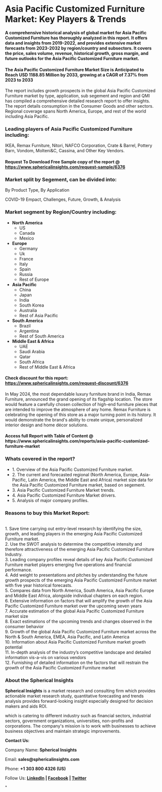 <h1><strong>Asia Pacific Customized Furniture Market: Key Players &amp; Trends</strong></h1>
<p><strong>A comprehensive historical analysis of global market for Asia Pacific Customized Furniture has thoroughly analyzed in this report. It offers data and insights from 2019-2022, and provides extensive market forecasts from 2023-2032 by region/country and subsectors. It covers the price, sales volume, revenue, historical growth, gross margin, and future outlooks for the Asia Pacific Customized Furniture market.</strong></p>
<h4><strong>The Asia Pacific Customized Furniture Market Size is Anticipated to Reach USD 1188.85 Million by 2033, growing at a CAGR of 7.37% from 2023 to 2033</strong></h4>
<p>The report includes growth prospects in the global Asia Pacific Customized Furniture market by type, application, sub segement and region and QMI has compiled a comprehensive detailed research report to offer insights. The report details consumption in the Consumer Goods and other sectors. Regional coverage spans North America, Europe, and rest of the world including Asia Pacific.</p>
<h3><strong>Leading players of Asia Pacific Customized Furniture including:</strong></h3>
<p>IKEA, Remax Furniture, Nitori, NAFCO Corporation, Crate &amp; Barrel, Pottery Barn, Vondom, Molteni&amp;C, Cassina, and Other Key Vendors.</p>
<h4>Request To Download Free Sample copy of the report @ <a href="https://www.sphericalinsights.com/request-sample/6376">https://www.sphericalinsights.com/request-sample/6376</a></h4>
<h3><strong>Market split by Segement, can be divided into:</strong></h3>
<p>By Product Type, By Application</p>
<p>COVID-19 Empact, Challenges, Future, Growth, &amp; Analysis</p>
<h3><strong>Market segment by Region/Country including:</strong></h3>
<ul>
<li><strong>North America</strong>
<ul>
<li>US</li>
<li>Canada</li>
<li>Mexico</li>
</ul>
</li>
<li><strong>Europe</strong>
<ul>
<li>Germany</li>
<li>Uk</li>
<li>France</li>
<li>Italy</li>
<li>Spain</li>
<li>Russia</li>
<li>Rest of Europe</li>
</ul>
</li>
<li><strong>Asia Pacific</strong>
<ul>
<li>China</li>
<li>Japan</li>
<li>India</li>
<li>South Korea</li>
<li>Australia</li>
<li>Rest of Asia Pacific</li>
</ul>
</li>
<li><strong>South America</strong>
<ul>
<li>Brazil</li>
<li>Argentina</li>
<li>Rest of South America</li>
</ul>
</li>
<li><strong>Middle East &amp; Africa</strong>
<ul>
<li>UAE</li>
<li>Saudi Arabia</li>
<li>Qatar</li>
<li>South Africa</li>
<li>Rest of Middle East &amp; Africa</li>
</ul>
</li>
</ul>
<h4>Check discount for this report: <a href="https://www.sphericalinsights.com/request-discount/6376">https://www.sphericalinsights.com/request-discount/6376</a></h4>
<p>In May 2024,&nbsp;the most dependable luxury furniture brand in India, Remax Furniture, announced the grand opening of its flagship location. The store would feature a carefully chosen collection of high-end furniture pieces that are intended to improve the atmosphere of any home. Remax Furniture is celebrating the opening of this store as a major turning point in its history. It would demonstrate the brand's ability to create unique, personalized interior design and home d&eacute;cor solutions.&nbsp;&nbsp;</p>
<h4>Access full Report with Table of Content @ <a>https://www.sphericalinsights.com/reports/asia-pacific-customized-furniture-market</a></h4>
<h3><strong>Whats covered in the report?</strong></h3>
<ul>
<li>1. Overview of the Asia Pacific Customized Furniture market.</li>
<li>2. The current and forecasted regional (North America, Europe, Asia-Pacific, Latin America, the Middle East and Africa) market size data for the Asia Pacific Customized Furniture market, based on segement.</li>
<li>3. Asia Pacific Customized Furniture Market trends.</li>
<li>4. Asia Pacific Customized Furniture Market drivers.</li>
<li>5. Analysis of major company profiles.</li>
</ul>
<h3><strong>Reasons to buy this Market Report:</strong></h3>
<p><br /> 1. Save time carrying out entry-level research by identifying the size, growth, and leading players in the emerging Asia Pacific Customized Furniture market.<br /> 2. Use the SWOT analysis to determine the competitive intensity and therefore attractiveness of the emerging Asia Pacific Customized Furniture Industry.<br /> 3. Leading company profiles reveal details of key Asia Pacific Customized Furniture market players emerging five operations and financial performance.<br /> 4. Add weight to presentations and pitches by understanding the future growth prospects of the emerging Asia Pacific Customized Furniture market with five year historical forecasts.<br /> 5. Compares data from North America, South America, Asia Pacific Europe and Middle East Africa, alongside individual chapters on each region.<br /> 6. Extensive information on factors that will amplify the growth of the Asia Pacific Customized Furniture market over the upcoming seven years<br /> 7. Accurate estimation of the global Asia Pacific Customized Furniture market size <br /> 8. Exact estimations of the upcoming trends and changes observed in the consumer behavior <br /> 9. Growth of the global Asia Pacific Customized Furniture market across the North &amp; South America, EMEA, Asia Pacific, and Latin America<br /> 10. Information about Asia Pacific Customized Furniture market growth potential<br /> 11. In-depth analysis of the industry&rsquo;s competitive landscape and detailed information vis-a-vis on various vendors<br /> 12. Furnishing of detailed information on the factors that will restrain the growth of the Asia Pacific Customized Furniture market</p>
<h3><strong>About the Spherical Insights</strong></h3>
<p><strong>Spherical Insights</strong> is a market research and consulting firm which provides actionable market research study, quantitative forecasting and trends analysis provides forward-looking insight especially designed for decision makers and aids ROI.</p>
<p>which is catering to different industry such as financial sectors, industrial sectors, government organizations, universities, non-profits and corporations. The company's mission is to work with businesses to achieve business objectives and maintain strategic improvements.</p>
<p><strong>Contact Us:</strong></p>
<p>Company Name: <strong>Spherical Insights</strong></p>
<p>Email: <strong>sales@sphericalinsights.com</strong></p>
<p>Phone: <strong>+1 303 800 4326 (US)</strong></p>
<p>Follow Us: <strong><a href="https://www.linkedin.com/company/spherical-insight/"><u>LinkedIn</u></a> | <a href="https://www.facebook.com/sphericalinsights22"><u>Facebook</u></a> | <a href="https://twitter.com/SInsights_US"><u>Twitter</u></a></strong></p>
<p>"</p>
